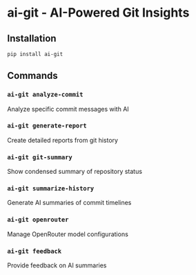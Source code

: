 # ai-git - AI-Powered Git Insights

## Installation
```bash
pip install ai-git
```

## Commands

### `ai-git analyze-commit`
Analyze specific commit messages with AI

### `ai-git generate-report`
Create detailed reports from git history

### `ai-git git-summary`
Show condensed summary of repository status

### `ai-git summarize-history`
Generate AI summaries of commit timelines

### `ai-git openrouter`
Manage OpenRouter model configurations

### `ai-git feedback`
Provide feedback on AI summaries